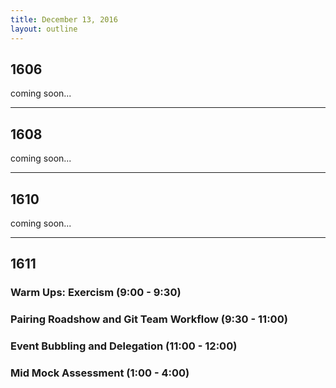 ```yaml
---
title: December 13, 2016
layout: outline
---
```


## 1606
coming soon...

***

## 1608
coming soon...

***

## 1610
coming soon...

***

## 1611

### Warm Ups: Exercism (9:00 - 9:30)

### Pairing Roadshow and Git Team Workflow (9:30 - 11:00)

### Event Bubbling and Delegation (11:00 - 12:00)

### Mid Mock Assessment (1:00 - 4:00)
